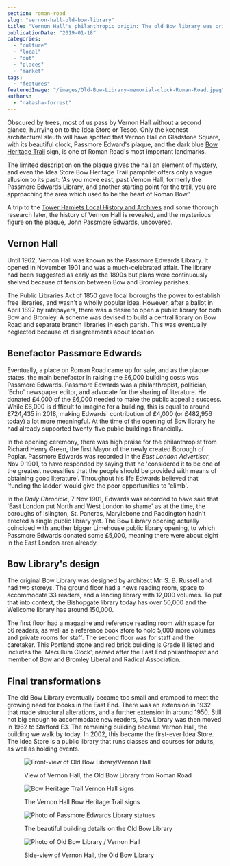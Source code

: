 ```yaml
---
section: roman-road
slug: "vernon-hall-old-bow-library"
title: "Vernon Hall's philanthropic origin: The old Bow library was originally known as the Passmore Edwards Library"
publicationDate: "2019-01-18"
categories: 
  - "culture"
  - "local"
  - "out"
  - "places"
  - "market"
tags: 
  - "features"
featuredImage: "/images/Old-Bow-Library-memorial-clock-Roman-Road.jpeg"
authors: 
  - "natasha-forrest"
---
```


Obscured by trees, most of us pass by Vernon Hall without a second glance, hurrying on to the Idea Store or Tesco. Only the keenest architectural sleuth will have spotted that Vernon Hall on Gladstone Square, with its beautiful clock, Passmore Edward's plaque, and the dark blue [Bow Heritage Trail](https://romanroadlondon.com/on-the-trail-of-the-bow-heritage-trail/) sign, is one of Roman Road's most important landmarks.

The limited description on the plaque gives the hall an element of mystery, and even the Idea Store Bow Heritage Trail pamphlet offers only a vague allusion to its past: 'As you move east, past Vernon Hall, formerly the Passmore Edwards Library, and another starting point for the trail, you are approaching the area which used to be the heart of Roman Bow.'

A trip to the [Tower Hamlets Local History and Archives](https://www.ideastore.co.uk/local-history-visitor-information) and some thorough research later, the history of Vernon Hall is revealed, and the mysterious figure on the plaque, John Passmore Edwards, uncovered.

## Vernon Hall

Until 1962, Vernon Hall was known as the Passmore Edwards Library. It opened in November 1901 and was a much-celebrated affair. The library had been suggested as early as the 1890s but plans were continuously shelved because of tension between Bow and Bromley parishes.

The Public Libraries Act of 1850 gave local boroughs the power to establish free libraries, and wasn't a wholly popular idea. However, after a ballot in April 1897 by ratepayers, there was a desire to open a public library for both Bow and Bromley. A scheme was devised to build a central library on Bow Road and separate branch libraries in each parish. This was eventually neglected because of disagreements about location.

## Benefactor Passmore Edwards

Eventually, a place on Roman Road came up for sale, and as the plaque states, the main benefactor in raising the £6,000 building costs was Passmore Edwards. Passmore Edwards was a philanthropist, politician, 'Echo' newspaper editor, and advocate for the sharing of literature. He donated £4,000 of the £6,000 needed to make the public appeal a success. While £6,000 is difficult to imagine for a building, this is equal to around £724,435 in 2018, making Edwards' contribution of £4,000 (or £482,956 today) a lot more meaningful. At the time of the opening of Bow library he had already supported twenty-five public buildings financially.

In the opening ceremony, there was high praise for the philanthropist from Richard Henry Green, the first Mayor of the newly created Borough of Poplar. Passmore Edwards was recorded in the _East London Advertiser_, Nov 9 1901, to have responded by saying that he 'considered it to be one of the greatest necessities that the people should be provided with means of obtaining good literature'. Throughout his life Edwards believed that 'funding the ladder’ would give the poor opportunities to 'climb'.

In the _Daily Chronicle_, 7 Nov 1901, Edwards was recorded to have said that 'East London put North and West London to shame' as at the time, the boroughs of Islington, St. Pancras, Marylebone and Paddington hadn't erected a single public library yet. The Bow Library opening actually coincided with another bigger Limehouse public library opening, to which Passmore Edwards donated some £5,000, meaning there were about eight in the East London area already.

## Bow Library's design

The original Bow Library was designed by architect Mr. S. B. Russell and had two storeys. The ground floor had a news reading room, space to accommodate 33 readers, and a lending library with 12,000 volumes. To put that into context, the Bishopgate library today has over 50,000 and the Wellcome library has around 150,000.

The first floor had a magazine and reference reading room with space for 56 readers, as well as a reference book store to hold 5,000 more volumes and private rooms for staff. The second floor was for staff and the caretaker. This Portland stone and red brick building is Grade II listed and includes the 'Macullum Clock', named after the East End philanthropist and member of Bow and Bromley Liberal and Radical Association.

## Final transformations

The old Bow Library eventually became too small and cramped to meet the growing need for books in the East End. There was an extension in 1932 that made structural alterations, and a further extension in around 1950. Still not big enough to accommodate new readers, Bow Library was then moved in 1962 to Stafford E3. The remaining building became Vernon Hall, the building we walk by today. In 2002, this became the first-ever Idea Store. The Idea Store is a public library that runs classes and courses for adults, as well as holding events.

<figure>

![Front-view of Old Bow Library/Vernon Hall](/images/Old-Bow-Library-Roman-Road-2.jpg)

<figcaption>

View of Vernon Hall, the Old Bow Library from Roman Road

</figcaption>

</figure>

<figure>

![Bow Heritage Trail Vernon Hall signs](/images/Old-Bow-Library-Roman-Road-12-2.jpg)

<figcaption>

The Vernon Hall Bow Heritage Trail signs

</figcaption>

</figure>

<figure>

![Photo of Passmore Edwards Library statues](/images/Old-Bow-Library-Roman-Road-10.jpg)

<figcaption>

The beautiful building details on the Old Bow Library

</figcaption>

</figure>

<figure>

![Photo of Old Bow Library / Vernon Hall](/images/Old-Bow-Library-Roman-Road1.jpg)

<figcaption>

Side-view of Vernon Hall, the Old Bow Library

</figcaption>

</figure>
